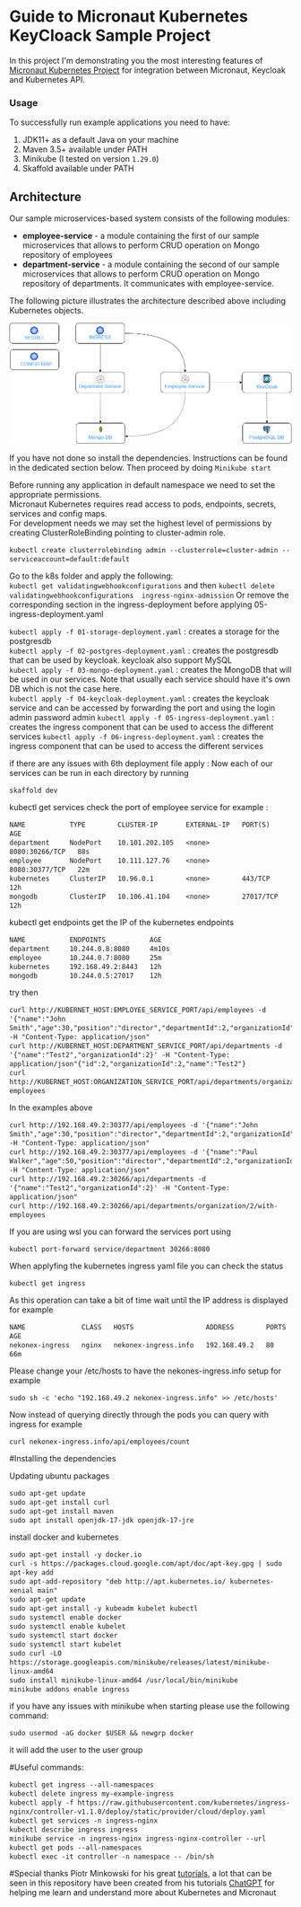 # Guide to Micronaut Kubernetes KeyCloack Sample Project

In this project I'm demonstrating you the most interesting features of [Micronaut Kubernetes Project](https://micronaut-projects.github.io/micronaut-kubernetes/snapshot/guide/) for integration between Micronaut, Keycloak and Kubernetes API.

### Usage
To successfully run example applications you need to have:
1. JDK11+ as a default Java on your machine
2. Maven 3.5+ available under PATH
3. Minikube (I tested on version `1.29.0`)
4. Skaffold available under PATH

## Architecture

Our sample microservices-based system consists of the following modules:
- **employee-service** - a module containing the first of our sample microservices that allows to perform CRUD operation on Mongo repository of employees
- **department-service** - a module containing the second of our sample microservices that allows to perform CRUD operation on Mongo repository of departments. It communicates with employee-service.

The following picture illustrates the architecture described above including Kubernetes objects.

![Microservices Diagram](pictures/diagram.png)

If you have not done so install the dependencies. Instructions can be found in the dedicated section below.
Then proceed by doing `Minikube start`

Before running any application in default namespace we need to set the appropriate permissions.  
Micronaut Kubernetes requires read access to pods, endpoints, secrets, services and config maps.  
For development needs we may set the highest level of permissions by creating ClusterRoleBinding pointing to cluster-admin role.
```
kubectl create clusterrolebinding admin --clusterrole=cluster-admin --serviceaccount=default:default
```

Go to the k8s folder and apply the following:  
`kubectl get validatingwebhookconfigurations` and then `kubectl delete validatingwebhookconfigurations  ingress-nginx-admission`
Or remove the corresponding section in the ingress-deployment before applying  05-ingress-deployment.yaml


`kubectl apply -f 01-storage-deployment.yaml` : creates a storage for the postgresdb  
`kubectl apply -f 02-postgres-deployment.yaml` : creates the postgresdb that can be used by keycloak. keycloak also support MySQL  
`kubectl apply -f 03-mongo-deployment.yaml` : creates the MongoDB that will be used in our services. Note that usually each service should have it's own DB which is not the case here.  
`kubectl apply -f 04-keycloak-deployment.yaml` : creates the keycloak service and can be accessed by forwarding the port and using the login admin password admin
`kubectl apply -f 05-ingress-deployment.yaml` : creates the ingress component that can be used to access the different services
`kubectl apply -f 06-ingress-deployment.yaml` : creates the ingress component that can be used to access the different services

if there are any issues with 6th deployment file apply :
Now each of our services can be run in each directory by running
```
skaffold dev
```
kubectl get services check the port of employee service for example :
```
NAME           TYPE        CLUSTER-IP       EXTERNAL-IP   PORT(S)          AGE  
department     NodePort    10.101.202.105   <none>        8080:30266/TCP   88s  
employee       NodePort    10.111.127.76    <none>        8080:30377/TCP   22m  
kubernetes     ClusterIP   10.96.0.1        <none>        443/TCP          12h  
mongodb        ClusterIP   10.106.41.104    <none>        27017/TCP        12h
```  

kubectl get endpoints get the IP of the kubernetes endpoints
```
NAME           ENDPOINTS           AGE
department     10.244.0.8:8080     4m10s
employee       10.244.0.7:8080     25m
kubernetes     192.168.49.2:8443   12h
mongodb        10.244.0.5:27017    12h
```

try then
```
curl http://KUBERNET_HOST:EMPLOYEE_SERVICE_PORT/api/employees -d '{"name":"John Smith","age":30,"position":"director","departmentId":2,"organizationId":2}' -H "Content-Type: application/json"
curl http://KUBERNET_HOST:DEPARTMENT_SERVICE_PORT/api/departments -d '{"name":"Test2","organizationId":2}' -H "Content-Type: application/json"{"id":2,"organizationId":2,"name":"Test2"}
curl http://KUBERNET_HOST:ORGANIZATION_SERVICE_PORT/api/departments/organization/2/with-employees
```

In the examples above
```
curl http://192.168.49.2:30377/api/employees -d '{"name":"John Smith","age":30,"position":"director","departmentId":2,"organizationId":2}' -H "Content-Type: application/json"
curl http://192.168.49.2:30377/api/employees -d '{"name":"Paul Walker","age":50,"position":"director","departmentId":2,"organizationId":2}' -H "Content-Type: application/json"
curl http://192.168.49.2:30266/api/departments -d '{"name":"Test2","organizationId":2}' -H "Content-Type: application/json"
curl http://192.168.49.2:30266/api/departments/organization/2/with-employees
```

If you are using wsl you can forward the services port using
```
kubectl port-forward service/department 30266:8080
```

When applyfing the kubernetes ingress yaml file you can check the status
```
kubectl get ingress
```
As this operation can take a bit of time wait until the IP address is displayed for example
```
NAME              CLASS   HOSTS                  ADDRESS        PORTS   AGE
nekonex-ingress   nginx   nekonex-ingress.info   192.168.49.2   80      66m
```
Please change your /etc/hosts to have the nekones-ingress.info setup for example
```
sudo sh -c 'echo "192.168.49.2 nekonex-ingress.info" >> /etc/hosts'
```

Now instead of querying directly through the pods you can query with ingress for example
```
curl nekonex-ingress.info/api/employees/count
```
#Installing the dependencies

Updating ubuntu packages
```
sudo apt-get update 
sudo apt-get install curl
sudo apt-get install maven
sudo apt install openjdk-17-jdk openjdk-17-jre
```

install docker and kubernetes
```
sudo apt-get install -y docker.io
curl -s https://packages.cloud.google.com/apt/doc/apt-key.gpg | sudo apt-key add
sudo apt-add-repository "deb http://apt.kubernetes.io/ kubernetes-xenial main"
sudo apt-get update
sudo apt-get install -y kubeadm kubelet kubectl
sudo systemctl enable docker
sudo systemctl enable kubelet
sudo systemctl start docker
sudo systemctl start kubelet
sudo curl -LO https://storage.googleapis.com/minikube/releases/latest/minikube-linux-amd64
sudo install minikube-linux-amd64 /usr/local/bin/minikube
minikube addons enable ingress
```

if you have any issues with minikube when starting please use the following command:
```
sudo usermod -aG docker $USER && newgrp docker
```
it will add the user to the user group


#Useful commands:
```
kubectl get ingress --all-namespaces
kubectl delete ingress my-example-ingress
kubectl apply -f https://raw.githubusercontent.com/kubernetes/ingress-nginx/controller-v1.1.0/deploy/static/provider/cloud/deploy.yaml
kubectl get services -n ingress-nginx
kubectl describe ingress ingress
minikube service -n ingress-nginx ingress-nginx-controller --url
kubectl get pods --all-namespaces
kubectl exec -it controller -n namespace -- /bin/sh
```

#Special thanks
Piotr Minkowski for his great [tutorials](https://piotrminkowski.com/), a lot that can be seen in this repository have been created from his tutorials
[ChatGPT](https://chat.openai.com/) for helping me learn and understand more about Kubernetes and Micronaut 